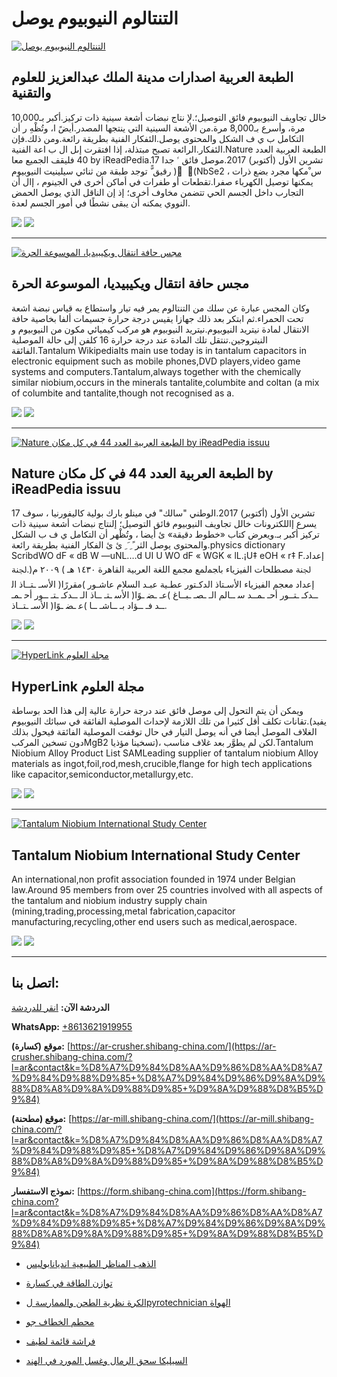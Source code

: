 # التنتالوم النيوبيوم يوصل

<a href="https://swt.shibang-china.com/?l=ar&img&k=%D8%A7%D9%84%D8%AA%D9%86%D8%AA%D8%A7%D9%84%D9%88%D9%85+%D8%A7%D9%84%D9%86%D9%8A%D9%88%D8%A8%D9%8A%D9%88%D9%85+%D9%8A%D9%88%D8%B5%D9%84" target="_blank">![التنتالوم النيوبيوم يوصل](http://static.shibang-china.com/all-800x300/704.jpg)</a>

## اﻟﻄﺒﻌﺔ اﻟﻌﺮﺑﻴﺔ اصدارات مدينة الملك عبدالعزيز للعلوم والتقنية
خالل تجاويف النيوبيوم فائق التوصيل؛.لإ نتاج نبضات أشعة سينية ذات تركيز.أكبر بـ10,000 مرة، وأسرع بـ8,000 مرة.من الأشعة السينية التي ينتجها المصدر.أيضً ا، وتُظْهِ ر أن التكامل ب ي ف الشكل والمحتوى يوصل.الئفكار الفنية بطريقة رائعة.ومن ذلك.فإن الئفكار.الرائعة تصبح مبتذلة، إذا افتقرت إىل ال ب اعة الفنية.Nature الطبعة العربية العدد 40 فليقف الجميع معا by iReadPedia.17 تشرين الأول (أكتوبر) 2017.ﻣﻮﺻﻞ ﻓﺎﺋﻖ ﱢ ﺟﺪا رﻗﻴﻖ ًّ توجد طبقة من ثنائي سيلينيت النيوبيوم ) ُ ،(NbSe2 س ْمكها مجرد بضع ذرات ، يمكنها توصيل الكهرباء صفرا.تقطعات أو طفرات في أماكن أخرى في الجينوم ، إال أن التجارب داخل الجسم الحي تتضمن مخاوف أخرى؛ إذ إن الناقل الذي يوصل الحمض النووي يمكنه أن يبقى نشطًا في أمور الجسم لعدة.


<a href="https://whatsapp.shibangsoft.com/WhatsApp.php" target="_blank" title="WhatsApp">![](http://static.shibang-china.com/icon/whatsapp.png)</a> <a href="https://swt.shibang-china.com/?l=ar&icon&k=%D8%A7%D9%84%D8%AA%D9%86%D8%AA%D8%A7%D9%84%D9%88%D9%85+%D8%A7%D9%84%D9%86%D9%8A%D9%88%D8%A8%D9%8A%D9%88%D9%85+%D9%8A%D9%88%D8%B5%D9%84" target="_blank">![](http://static.shibang-china.com/icon/chat-ar.png)</a>

---

<a href="https://swt.shibang-china.com/?l=ar&img&k=%D8%A7%D9%84%D8%AA%D9%86%D8%AA%D8%A7%D9%84%D9%88%D9%85+%D8%A7%D9%84%D9%86%D9%8A%D9%88%D8%A8%D9%8A%D9%88%D9%85+%D9%8A%D9%88%D8%B5%D9%84" target="_blank">![مجس حافة انتقال ويكيبيديا، الموسوعة الحرة](http://static.shibang-china.com/all-800x300/126.jpg)</a>

## مجس حافة انتقال ويكيبيديا، الموسوعة الحرة
وكان المجس عبارة عن سلك من التنتالوم يمر فيه تيار واستطاع به قياس نبضة اشعة تحت الحمراء.ثم ابتكر بعد ذلك جهازا يقيس درجة حرارة جسيمات ألفا بخاصية حافة الانتقال لمادة نيتريد النيوبيوم.نيتريد النيوبيوم هو مركب كيميائي مكون من النيوبيوم و النيتروجين.تنتقل تلك المادة عند درجة حرارة 16 كلفن إلى حالة الموصلية الفائقة.Tantalum WikipediaIts main use today is in tantalum capacitors in electronic equipment such as mobile phones,DVD players,video game systems and computers.Tantalum,always together with the chemically similar niobium,occurs in the minerals tantalite,columbite and coltan (a mix of columbite and tantalite,though not recognised as a.


<a href="https://whatsapp.shibangsoft.com/WhatsApp.php" target="_blank" title="WhatsApp">![](http://static.shibang-china.com/icon/whatsapp.png)</a> <a href="https://swt.shibang-china.com/?l=ar&icon&k=%D8%A7%D9%84%D8%AA%D9%86%D8%AA%D8%A7%D9%84%D9%88%D9%85+%D8%A7%D9%84%D9%86%D9%8A%D9%88%D8%A8%D9%8A%D9%88%D9%85+%D9%8A%D9%88%D8%B5%D9%84" target="_blank">![](http://static.shibang-china.com/icon/chat-ar.png)</a>

---

<a href="https://swt.shibang-china.com/?l=ar&img&k=%D8%A7%D9%84%D8%AA%D9%86%D8%AA%D8%A7%D9%84%D9%88%D9%85+%D8%A7%D9%84%D9%86%D9%8A%D9%88%D8%A8%D9%8A%D9%88%D9%85+%D9%8A%D9%88%D8%B5%D9%84" target="_blank">![Nature الطبعة العربية العدد 44 في كل مكان by iReadPedia issuu](http://static.shibang-china.com/all-800x300/1128.jpg)</a>

## Nature الطبعة العربية العدد 44 في كل مكان by iReadPedia issuu
17 تشرين الأول (أكتوبر) 2017.الوطني &quot;سالك&quot; في مينلو بارك بولية كاليفورنيا ، سوف يسرع إاللكترونات خالل تجاويف النيوبيوم فائق التوصيل؛ إلنتاج نبضات أشعة سينية ذات تركيز أكبر بـ‪‬.ويعرض كتاب «خطوط دقيقة» ئ أيضا ، وتُظْهر أن التكامل ي ف ب الشكل والمحتوى يوصل الثر ً ِ َ ِ ئ ئ الفكار الفنية بطريقة رائعة.physics dictionary ScribdWO dF « dB W —uNL.…d UI U WO dF « WGK « lL.¡U‡ eOH « r‡ F.إﻋﺪاد ﳉﻨﺔ ﻣﺼﻄﻠﺤﺎت اﻟﻔﻴﺰﻳﺎء ﺑﺎﺠﻤﻟﻤﻊ ﻣﺠﻤﻊ اﻟﻠﻐﺔ اﻟﻌﺮﺑﻴﺔ اﻟﻘﺎﻫﺮة ١٤٣٠ ﻫـ ) ٢٠٠٩ م(.ﳉﻨﺔ إﻋﺪاد ﻣﻌﺠﻢ اﻟﻔﻴﺰﻳﺎء اﻷﺳـﺘﺎذ اﻟﺪﻛـﺘﻮر ﻋﻄـﻴﺔ ﻋﺒـﺪ اﻟﺴﻼم ﻋﺎﺷـﻮر )ﻣﻘﺮرًا( اﻷﺳـ ـﺘــﺎذ اﻟ ــﺪﻛـ ـﺘــﻮر أﺣـ ـﻤــﺪ ﺳ ــﺎﻟﻢ اﻟـ ـﺼـ ـﺒــﺎغ )ﻋـ ـﻀ ـﻮًا( اﻷﺳ ـﺘـ ــﺎذ اﻟـ ــﺪﻛـ ـﺘـ ــﻮر أﺣ ـﻤـ ــﺪ ﻓـ ــﺆاد ﺑـ ــﺎﺷـ ــﺎ )ﻋ ـﻀ ـﻮًا( اﻷﺳـ ـﺘــﺎذ.


<a href="https://whatsapp.shibangsoft.com/WhatsApp.php" target="_blank" title="WhatsApp">![](http://static.shibang-china.com/icon/whatsapp.png)</a> <a href="https://swt.shibang-china.com/?l=ar&icon&k=%D8%A7%D9%84%D8%AA%D9%86%D8%AA%D8%A7%D9%84%D9%88%D9%85+%D8%A7%D9%84%D9%86%D9%8A%D9%88%D8%A8%D9%8A%D9%88%D9%85+%D9%8A%D9%88%D8%B5%D9%84" target="_blank">![](http://static.shibang-china.com/icon/chat-ar.png)</a>

---

<a href="https://swt.shibang-china.com/?l=ar&img&k=%D8%A7%D9%84%D8%AA%D9%86%D8%AA%D8%A7%D9%84%D9%88%D9%85+%D8%A7%D9%84%D9%86%D9%8A%D9%88%D8%A8%D9%8A%D9%88%D9%85+%D9%8A%D9%88%D8%B5%D9%84" target="_blank">![HyperLink مجلة العلوم](http://static.shibang-china.com/all-800x300/273.jpg)</a>

## HyperLink مجلة العلوم
ويمكن أن يتم التحول إلى موصل فائق عند درجة حرارة عالية إلى هذا الحد بوساطة تقانات تكلف أقل كثيرا من تلك اللازمة لإحداث الموصلية الفائقة في سبائك النيوبيوم.(يفيد الغلاف الموصل أيضا في أنه يوصل التيار في حال توقفت الموصلية الفائقة فيحول بذلك دون تسخين المركبMgB2 تسخينا مؤذيا)، لكن لم يطوَّر بعد غلاف مناسب.Tantalum Niobium Alloy Product List SAMLeading supplier of tantalum niobium Alloy materials as ingot,foil,rod,mesh,crucible,flange for high tech applications like capacitor,semiconductor,metallurgy,etc.


<a href="https://whatsapp.shibangsoft.com/WhatsApp.php" target="_blank" title="WhatsApp">![](http://static.shibang-china.com/icon/whatsapp.png)</a> <a href="https://swt.shibang-china.com/?l=ar&icon&k=%D8%A7%D9%84%D8%AA%D9%86%D8%AA%D8%A7%D9%84%D9%88%D9%85+%D8%A7%D9%84%D9%86%D9%8A%D9%88%D8%A8%D9%8A%D9%88%D9%85+%D9%8A%D9%88%D8%B5%D9%84" target="_blank">![](http://static.shibang-china.com/icon/chat-ar.png)</a>

---

<a href="https://swt.shibang-china.com/?l=ar&img&k=%D8%A7%D9%84%D8%AA%D9%86%D8%AA%D8%A7%D9%84%D9%88%D9%85+%D8%A7%D9%84%D9%86%D9%8A%D9%88%D8%A8%D9%8A%D9%88%D9%85+%D9%8A%D9%88%D8%B5%D9%84" target="_blank">![Tantalum Niobium International Study Center](http://static.shibang-china.com/all-800x300/859.jpg)</a>

## Tantalum Niobium International Study Center
An international,non profit association founded in 1974 under Belgian law.Around 95 members from over 25 countries involved with all aspects of the tantalum and niobium industry supply chain (mining,trading,processing,metal fabrication,capacitor manufacturing,recycling,other end users such as medical,aerospace.

<a href="https://whatsapp.shibangsoft.com/WhatsApp.php" target="_blank" title="WhatsApp">![](http://static.shibang-china.com/icon/whatsapp.png)</a> <a href="https://swt.shibang-china.com/?l=ar&icon&k=%D8%A7%D9%84%D8%AA%D9%86%D8%AA%D8%A7%D9%84%D9%88%D9%85+%D8%A7%D9%84%D9%86%D9%8A%D9%88%D8%A8%D9%8A%D9%88%D9%85+%D9%8A%D9%88%D8%B5%D9%84" target="_blank">![](http://static.shibang-china.com/icon/chat-ar.png)</a>

---
## اتصل بنا:

**الدردشة الآن:** [انقر للدردشة](https://swt.shibang-china.com?l=ar&contact&k=%D8%A7%D9%84%D8%AA%D9%86%D8%AA%D8%A7%D9%84%D9%88%D9%85+%D8%A7%D9%84%D9%86%D9%8A%D9%88%D8%A8%D9%8A%D9%88%D9%85+%D9%8A%D9%88%D8%B5%D9%84)

**WhatsApp:**  [+8613621919955](https://whatsapp.shibangsoft.com/WhatsApp.php)

**موقع (كسارة):** [https://ar-crusher.shibang-china.com/](https://ar-crusher.shibang-china.com/?l=ar&contact&k=%D8%A7%D9%84%D8%AA%D9%86%D8%AA%D8%A7%D9%84%D9%88%D9%85+%D8%A7%D9%84%D9%86%D9%8A%D9%88%D8%A8%D9%8A%D9%88%D9%85+%D9%8A%D9%88%D8%B5%D9%84)

**موقع (مطحنة):** [https://ar-mill.shibang-china.com/](https://ar-mill.shibang-china.com/?l=ar&contact&k=%D8%A7%D9%84%D8%AA%D9%86%D8%AA%D8%A7%D9%84%D9%88%D9%85+%D8%A7%D9%84%D9%86%D9%8A%D9%88%D8%A8%D9%8A%D9%88%D9%85+%D9%8A%D9%88%D8%B5%D9%84)

**نموذج الاستفسار:** [https://form.shibang-china.com](https://form.shibang-china.com?l=ar&contact&k=%D8%A7%D9%84%D8%AA%D9%86%D8%AA%D8%A7%D9%84%D9%88%D9%85+%D8%A7%D9%84%D9%86%D9%8A%D9%88%D8%A8%D9%8A%D9%88%D9%85+%D9%8A%D9%88%D8%B5%D9%84)

* [الذهب المناظر الطبيعية انديانابوليس](../29/%D8%A7%D9%84%D8%B0%D9%87%D8%A8%20%D8%A7%D9%84%D9%85%D9%86%D8%A7%D8%B8%D8%B1%20%D8%A7%D9%84%D8%B7%D8%A8%D9%8A%D8%B9%D9%8A%D8%A9%20%D8%A7%D9%86%D8%AF%D9%8A%D8%A7%D9%86%D8%A7%D8%A8%D9%88%D9%84%D9%8A%D8%B3.md)

* [توازن الطاقة في كسارة](../26/%D8%AA%D9%88%D8%A7%D8%B2%D9%86%20%D8%A7%D9%84%D8%B7%D8%A7%D9%82%D8%A9%20%D9%81%D9%8A%20%D9%83%D8%B3%D8%A7%D8%B1%D8%A9.md)

* [الكرة نظرية الطحن والممارسة لpyrotechnician الهواة](../29/%D8%A7%D9%84%D9%83%D8%B1%D8%A9%20%D9%86%D8%B8%D8%B1%D9%8A%D8%A9%20%D8%A7%D9%84%D8%B7%D8%AD%D9%86%20%D9%88%D8%A7%D9%84%D9%85%D9%85%D8%A7%D8%B1%D8%B3%D8%A9%20%D9%84pyrotechnician%20%D8%A7%D9%84%D9%87%D9%88%D8%A7%D8%A9.md)

* [محطم الخطاف جو](../28/%D9%85%D8%AD%D8%B7%D9%85%20%D8%A7%D9%84%D8%AE%D8%B7%D8%A7%D9%81%20%D8%AC%D9%88.md)

* [فراشة قائمة لطيف](../30/%D9%81%D8%B1%D8%A7%D8%B4%D8%A9%20%D9%82%D8%A7%D8%A6%D9%85%D8%A9%20%D9%84%D8%B7%D9%8A%D9%81.md)

* [السيليكا سحق الرمال وغسل المورد في الهند](../26/%D8%A7%D9%84%D8%B3%D9%8A%D9%84%D9%8A%D9%83%D8%A7%20%D8%B3%D8%AD%D9%82%20%D8%A7%D9%84%D8%B1%D9%85%D8%A7%D9%84%20%D9%88%D8%BA%D8%B3%D9%84%20%D8%A7%D9%84%D9%85%D9%88%D8%B1%D8%AF%20%D9%81%D9%8A%20%D8%A7%D9%84%D9%87%D9%86%D8%AF.md)